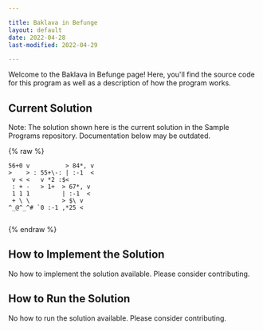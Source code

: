 ```yaml
---

title: Baklava in Befunge
layout: default
date: 2022-04-28
last-modified: 2022-04-29

---
```


Welcome to the Baklava in Befunge page! Here, you'll find the source code for this program as well as a description of how the program works.

## Current Solution

Note: The solution shown here is the current solution in the Sample Programs repository. Documentation below may be outdated.

{% raw %}

```Befunge
56+0 v          > 84*, v
>    > : 55+\-: | :-1  <
 v < <   v *2 :$<       
 : + -   > 1+  > 67*, v 
 1 1 1         | :-1  < 
 + \ \         > $\ v   
^_@^_^# `0 :-1 ,*25 <   
                        

```

{% endraw %}

## How to Implement the Solution

No how to implement the solution available. Please consider contributing.

## How to Run the Solution

No how to run the solution available. Please consider contributing.